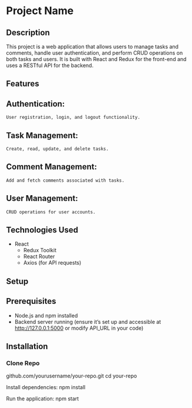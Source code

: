 # Project Name
## Description
This project is a web application that allows users to manage tasks and comments, handle user authentication, and perform CRUD operations on both tasks and users. It is built with React and Redux for the front-end and uses a RESTful API for the backend.

## Features
## Authentication: 
    User registration, login, and logout functionality.
## Task Management: 
    Create, read, update, and delete tasks.
## Comment Management: 
    Add and fetch comments associated with tasks.
## User Management: 
    CRUD operations for user accounts.

## Technologies Used
  * React
    * Redux Toolkit
    * React Router
    * Axios (for API requests)
## Setup
## Prerequisites
* Node.js and npm installed
* Backend server running (ensure it’s set up and accessible at http://127.0.0.1:5000 or modify API_URL in your code)


## Installation
### Clone Repo
github.com/yourusername/your-repo.git
cd your-repo

Install dependencies:
npm install

Run the application:
npm start


